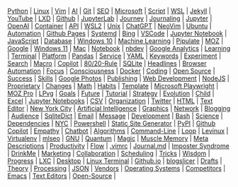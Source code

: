 
[Python](/python/) | [Linux](/linux/) | [Vim](/vim/) | [AI](/ai/) | 
[Git](/git/) | [SEO](/seo/) | [Microsoft](/microsoft/) | [Script](/script/) | 
[WSL](/wsl/) | [Jekyll](/jekyll/) | [YouTube](/youtube/) | [LXD](/lxd/) | 
[Github](/github/) | [JupyterLab](/jupyterlab/) | [Journey](/journey/) | [Journaling](/journaling/) | 
[Jupyter](/jupyter/) | [OpenAI](/openai/) | [Container](/container/) | [API](/api/) | 
[WSL2](/wsl2/) | [Unix](/unix/) | [ChatGPT](/chatgpt/) | [NeoVim](/neovim/) | 
[Ubuntu](/ubuntu/) | [Automation](/automation/) | [Github Pages](/github-pages/) | [Systemd](/systemd/) | 
[Bing](/bing/) | [VSCode](/vscode/) | [Jupyter Notebook](/jupyter-notebook/) | [JavaScript](/javascript/) | 
[Database](/database/) | [Windows 10](/windows-10/) | [Machine Learning](/machine-learning/) | [Pipulate](/pipulate/) | 
[MOZ](/moz/) | [Google](/google/) | [Windows 11](/windows-11/) | [Mac](/mac/) | 
[Notebook](/notebook/) | [nbdev](/nbdev/) | [Google Analytics](/google-analytics/) | [Learning](/learning/) | 
[Terminal](/terminal/) | [Platform](/platform/) | [Pandas](/panda/) | [Service](/service/) | 
[YAML](/yaml/) | [Keywords](/keywords/) | [Experiment](/experiment/) | [Search](/search/) | 
[Macro](/macro/) | [Copilot](/copilot/) | [80/20-Rule](/80-20-rule/) | [SQLite](/sqlite/) | 
[Headlines](/headline/) | [Browser Automation](/browser-automation/) | [Focus](/focus/) | [Consciousness](/consciousness/) | 
[Docker](/docker/) | [Coding](/coding/) | [Open Source](/open-source/) | [Success](/success/) | 
[Skills](/skill/) | [Google Photos](/google-photos/) | [Publishing](/publishing/) | [Web Development](/web-development/) | 
[NodeJS](/nodejs/) | [Proprietary](/proprietary/) | [Changes](/change/) | [Math](/math/) | 
[Habits](/habit/) | [Template](/template/) | [Microsoft Playwright](/microsoft-playwright/) | [MOZ Pro](/moz-pro/) | 
[LPvg](/lpvg/) | [Goals](/goal/) | [Future](/future/) | [Tutorial](/tutorial/) | 
[Strategy](/strategy/) | [Evolution](/evolution/) | [Child](/child/) | [Excel](/excel/) | 
[Jupyter Notebooks](/jupyter-notebooks/) | [CSV](/csv/) | [Organization](/organization/) | [Twitter](/twitter/) | 
[HTML](/html/) | [Text Editor](/text-editor/) | [New York City](/new-york-city/) | [Artificial Intelligence](/artificial-intelligence/) | 
[Graphics](/graphic/) | [Network](/network/) | [Blogging](/blogging/) | [Audience](/audience/) | 
[SqliteDict](/sqlitedict/) | [Email](/email/) | [Message](/message/) | [Development](/development/) | 
[Bash](/bash/) | [Science](/science/) | [Dependencies](/dependency/) | [NYC](/nyc/) | 
[Powershell](/powershell/) | [Static Site Generator](/static-site-generator/) | [PyPI](/pypi/) | [Github Copilot](/github-copilot/) | 
[Empathy](/empathy/) | [Chatbot](/chatbot/) | [Algorithms](/algorithm/) | [Command-Line](/command-line/) | 
[Loop](/loop/) | [Levinux](/levinux/) | [Virtualenv](/virtualenv/) | [mlseo](/mlseo/) | 
[GNU](/gnu/) | [Quantum](/quantum/) | [Magic](/magic/) | [Muscle Memory](/muscle-memory/) | 
[Meta Descriptions](/meta-descriptions/) | [Productivity](/productivity/) | [Flow](/flow/) | [.vimrc](/vimrc/) | 
[Journal.md](/journal-md/) | [Imposter Syndrome](/imposter-syndrome/) | [DrinkMe](/drinkme/) | [Marketing](/marketing/) | 
[Collaboration](/collaboration/) | [Scheduling](/scheduling/) | [Tricks](/trick/) | [Wisdom](/wisdom/) | 
[Progress](/progress/) | [LXC](/lxc/) | [Desktop](/desktop/) | [Linux Terminal](/linux-terminal/) | 
[Github.io](/github-io/) | [blogslicer](/blogslicer/) | [Drafts](/draft/) | [Theory](/theory/) | 
[Processing](/processing/) | [JSON](/json/) | [Vendors](/vendor/) | [Operating Systems](/operating-systems/) | 
[Competitors](/competitor/) | [Emacs](/emacs/) | [Text Editors](/text-editors/) | [Open-Source](/open-source/) | 